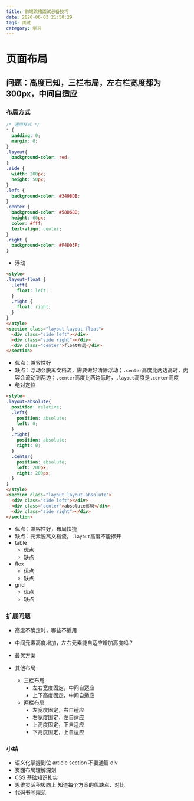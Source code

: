 ```yaml
---
title: 前端跳槽面试必备技巧
date: 2020-06-03 21:50:29
tags: 面试
category: 学习
---
```


# 页面布局
## 问题：高度已知，三栏布局，左右栏宽度都为300px，中间自适应
### 布局方式
```css
/* 通用样式 */
* {
  padding: 0;
  margin: 0;
}
.layout{
  background-color: red;
}
.side {
  width: 200px;
  height: 50px;
}
.left {
  background-color: #3498DB;
}
.center {
  background-color: #58D68D;
  height: 60px;
  color: #fff;
  text-align: center;
}
.right {
  background-color: #F4D03F;
}
```
* 浮动
```html
<style>
.layout-float {
  .left{
    float: left;
  }
  .right {
    float: right;
  }
}
</style>
<section class="layout layout-float">
  <div class="side left"></div>
  <div class="side right"></div>
  <div class="center">float布局</div>
</section>
```
  * 优点：兼容性好
  * 缺点：浮动会脱离文档流，需要做好清除浮动；`.center`高度比两边高时，内容会流动到两边；`.center`高度比两边低时，`.layout`高度是`.center`高度
* 绝对定位
```html
<style>
.layout-absolute{
  position: relative;
  .left{
    position: absolute;
    left: 0;
  }
  .right{
    position: absolute;
    right: 0;
  }
  .center{
    position: absolute;
    left: 200px;
    right: 200px;
  }
}
</style>
<section class="layout layout-absolute">
  <div class="side left"></div>
  <div class="center">absolute布局</div>
  <div class="side right"></div>
</section>
```
  * 优点：兼容性好，布局快捷
  * 缺点：元素脱离文档流，`.layout`高度不能撑开
* table
  * 优点
  * 缺点
* flex
  * 优点
  * 缺点
* grid
  * 优点
  * 缺点

### 扩展问题
* 高度不确定时，哪些不适用

* 中间元素高度增加，左右元素能自适应增加高度吗？

* 最优方案

* 其他布局
  * 三栏布局
    * 左右宽度固定，中间自适应
    * 上下高度固定，中间自适应
  * 两栏布局
    * 左宽度固定，右自适应
    * 右宽度固定，左自适应
    * 上高度固定，下自适应
    * 下高度固定，上自适应
### 小结
* 语义化掌握到位 article section 不要通篇 div
* 页面布局理解深刻
* CSS 基础知识扎实
* 思维灵活积极向上 知道每个方案的优缺点、对比
* 代码书写规范